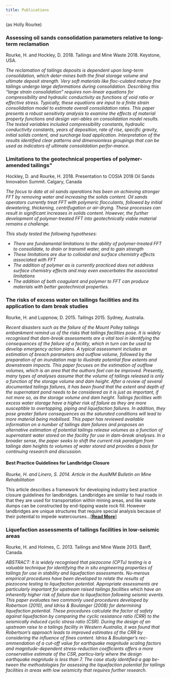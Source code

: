 ```yaml
---
title: Publications
---
```


(as Holly Rourke)

### Assessing oil sands consolidation parameters relative to long-term reclamation

Rourke, H. and Hockley, D. 2018. Tailings and Mine Waste 2018. Keystone, USA.

*The reclamation of tailings deposits is dependent upon long-term consolidation, which deter-mines both the final storage volume and ultimate deposit strength.  Very soft materials like floc-culated mature fine tailings undergo large deformations during consolidation.  Describing this “large strain consolidation” requires non-linear equations for compressibility and hydraulic conductivity as functions of void ratio or effective stress.  Typically, these equations are input to a finite strain consolidation model to estimate overall consolidation rates.  This paper presents a robust sensitivity analysis to examine the effects of material property functions and design vari-ables on consolidation model results.  The tested variables included compressibility constants, hydraulic conductivity constants, years of deposition, rate of rise, specific gravity, initial solids content, and surcharge load application.  Interpretation of the results identified clear patterns and dimensionless groupings that can be used as indicators of ultimate consolidation perfor-mance.*

### Limitations to the geotechnical properties of polymer-amended tailings”

Hockley, D. and Rourke, H. 2018. Presentation to COSIA 2018 Oil Sands Innovation Summit. Calgary, Canada

*The focus to date at oil sands operations has been on achieving stronger FFT by removing water and increasing the solids content.  Oil sands operators currently treat FFT with polymeric flocculants, followed by initial dewatering, thickening, centrifugation or air-drying.  These processes can result in significant increases in solids content. However, the further development of polymer-treated FFT into geotechnically viable material remains a challenge.* 

 *This study tested the following hypotheses:*
 - *There are fundamental limitations to the ability of polymer-treated FFT to consolidate, to drain or transmit water, and to gain strength*
 - *These limitations are due to colloidal and surface chemistry effects associated with FFT*
 - *The addition of polymer as is currently practiced does not address surface chemistry effects and may even exacerbates the associated limitations*
 - *The addition of both coagulant and polymer to FFT can produce materials with better geotechnical properties.* 

### The risks of excess water on tailings facilities and its application to dam break studies

Rourke, H. and Luppnow, D. 2015.  Tailings 2015. Sydney, Australia. 

*Recent disasters such as the failure of the Mount Polley tailings embankment remind us of the risks that tailings facilities pose. It is widely recognised that dam-break assessments are a vital tool in identifying the consequences of the failure of a facility, which in turn can be used to develop emergency action plans. A typical assessment includes an estimation of breach parameters and outflow volume, followed by the preparation of an inundation map to illustrate potential flow extents and downstream impacts. This paper focuses on the estimation of outflow volumes, which is an area that the authors feel can be improved. Presently, many types of analyses assume that the volume of tailings released is only a function of the storage volume and dam height. After a review of several documented tailings failures, it has been found that the extent and depth of the
supernatant pond needs to be considered as it is just as important, if not more so, as the storage volume and dam height. Tailings facilities with excess water storage have a higher risk of failure as
they are more susceptible to overtopping, piping and liquefaction failures. In addition, they pose greater failure consequences as the saturated conditions will lead to more material being mobilised.
This paper has reviewed available information on a number of tailings dam failures and proposes an alternative estimation of potential tailings release volumes as a function of supernatant water stored on the facility for use in dam-break analyses. In a broader sense, the paper seeks to shift the current risk paradigm from tailings dam heights to volumes of water stored and provides a basis for continuing research and discussion.*

#### Best Practice Guidelines for Landbridge Closure

*Rourke, H. and Linero, S. 2014. Article in the AusIMM Bulletin on Mine Rehabilitation*

This article describes a framework for developing industry best practice closure guidelines for landbridges. Landbridges are similar to haul roads in that they are used for transportation within mining areas, and like waste dumps can be constructed by end-tipping waste rock fill.  However landbridges are unique structures that require special analysis because of their potential to impede watercourses...[[**Read More**](/publication_pages/2014_ausimm_landbridges)]

### Liquefaction assessments of tailings facilities in low-seismic areas

Rourke, H. and Holmes, C. 2013. Tailings and Mine Waste 2013. Banff, Canada.

*ABSTRACT: It is widely recognised that piezocone (CPTu) testing is a valuable technique for identifying the in situ engineering properties of tailings for use in stability and liquefaction assessments. Nu-merous empirical procedures have been developed to relate the results of piezocone testing to liquefaction potential.  Appropriate assessments are particularly important for upstream raised tailings facilities which have an inherently higher risk of failure due to liquefaction following seismic events.  This paper evaluates two commonly used procedures developed by Robertson (2010), and Idriss & Boulanger (2008) for determining liquefaction potential.  These procedures calculate the factor of safety against liquefaction by comparing the cyclic resistance ratio (CRR) to the seismically induced cyclic stress ratio (CSR).  During the design of an upstream raise to a tailings facility in Western Australia, it was found that Robertson’s approach leads to improved estimates of the CRR by considering the influence of fines content.  Idriss & Boulanger’s rec-ommendation of a cut-off value for earthquake magnitude scaling factors and magnitude-dependent stress-reduction coefficients offers a more conservative estimate of the CSR, particu-larly where the design earthquake magnitude is less than 7. The case study identified a gap be-tween the methodologies for assessing the liquefaction potential for tailings facilities in areas with low seismicity that requires further research.*



